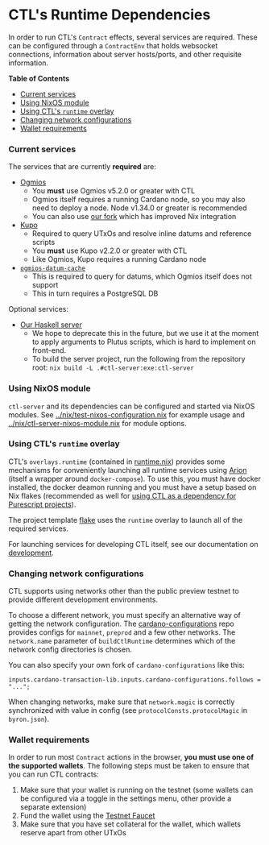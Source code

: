 # CTL's Runtime Dependencies

In order to run CTL's `Contract` effects, several services are required. These can be configured through a `ContractEnv` that holds websocket connections, information about server hosts/ports, and other requisite information.

**Table of Contents**

- [Current services](#current-services)
- [Using NixOS module](#using-nixos-module)
- [Using CTL's `runtime` overlay](#using-ctl-s--runtime--overlay)
- [Changing network configurations](#changing-network-configurations)
- [Wallet requirements](#wallet-requirements)

### Current services

The services that are currently **required** are:

- [Ogmios](https://ogmios.dev)
  - You **must** use Ogmios v5.2.0 or greater with CTL
  - Ogmios itself requires a running Cardano node, so you may also need to deploy a node. Node v1.34.0 or greater is recommended
  - You can also use [our fork](https://github.com/mlabs-haskell/ogmios) which has improved Nix integration
- [Kupo](https://github.com/CardanoSolutions/kupo)
  - Required to query UTxOs and resolve inline datums and reference scripts
  - You **must** use Kupo v2.2.0 or greater with CTL
  - Like Ogmios, Kupo requires a running Cardano node
- [`ogmios-datum-cache`](https://github.com/mlabs-haskell/ogmios-datum-cache)
  - This is required to query for datums, which Ogmios itself does not support
  - This in turn requires a PostgreSQL DB

Optional services:

- [Our Haskell server](../server/README.md)
  - We hope to deprecate this in the future, but we use it at the moment to apply arguments to Plutus scripts, which is hard to implement on front-end.
  - To build the server project, run the following from the repository root: `nix build -L .#ctl-server:exe:ctl-server`

### Using NixOS module

`ctl-server` and its dependencies can be configured and started via NixOS modules. See [../nix/test-nixos-configuration.nix](../nix/test-nixos-configuration.nix) for example usage and [../nix/ctl-server-nixos-module.nix](../nix/ctl-server-nixos-module.nix) for module options.

### Using CTL's `runtime` overlay

CTL's `overlays.runtime` (contained in [runtime.nix](https://github.com/Plutonomicon/cardano-transaction-lib/blob/develop/nix/runtime.nix)) provides some mechanisms for conveniently launching all runtime services using [Arion](https://docs.hercules-ci.com/arion) (itself a wrapper around `docker-compose`). To use this, you must have docker installed, the docker deamon running and you must have a setup based on Nix flakes (recommended as well for [using CTL as a dependency for Purescript projects](./ctl-as-dependency.md)).

The project template [flake](https://github.com/Plutonomicon/cardano-transaction-lib/blob/develop/templates/ctl-scaffold/flake.nix) uses the `runtime` overlay to launch all of the required services.

For launching services for developing CTL itself, see our documentation on [development](./development.md#launching-services-for-development).

### Changing network configurations

CTL supports using networks other than the public preview testnet to provide different development environments.

To choose a different network, you must specify an alternative way of getting the network configuration. The [cardano-configurations](https://github.com/input-output-hk/cardano-configurations) repo provides configs for `mainnet`, `preprod` and a few other networks. The `network.name` parameter of `buildCtlRuntime` determines which of the network config directories is chosen.

You can also specify your own fork of `cardano-configurations` like this:

```
inputs.cardano-transaction-lib.inputs.cardano-configurations.follows = "...";
```

When changing networks, make sure that `network.magic` is correctly synchronized with value in config (see `protocolConsts.protocolMagic` in `byron.json`).

### Wallet requirements

In order to run most `Contract` actions in the browser, **you must use one of the supported wallets**. The following steps must be taken to ensure that you can run CTL contracts:

1. Make sure that your wallet is running on the testnet (some wallets can be configured via a toggle in the settings menu, other provide a separate extension)
2. Fund the wallet using the [Testnet Faucet](https://docs.cardano.org/cardano-testnet/tools/faucet/)
3. Make sure that you have set collateral for the wallet, which wallets reserve apart from other UTxOs
